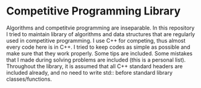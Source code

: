 # Competitive Programming Library
Algorithms and competitvie programming are inseparable. In this repository I tried to maintain library of algorithms and data structures that are regularly used in competitive programming. I use C++ for competing, thus almost every code here is in C++. I tried to keep codes as simple as possible and make sure that they work properly. Some tips are included. Some mistakes that I made during solving problems are included (this is a personal list). Throughout the library, it is assumed that all C++ standard headers are included already, and no need to write std:: before standard library classes/functions.
